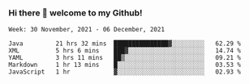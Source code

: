 ### Hi there 👋 welcome to my Github! 

<!--START_SECTION:waka-->
```text
Week: 30 November, 2021 - 06 December, 2021

Java         21 hrs 32 mins  ███████████████▓░░░░░░░░░   62.29 % 
XML          5 hrs 6 mins    ███▓░░░░░░░░░░░░░░░░░░░░░   14.74 % 
YAML         3 hrs 11 mins   ██▒░░░░░░░░░░░░░░░░░░░░░░   09.21 % 
Markdown     1 hr 13 mins    █░░░░░░░░░░░░░░░░░░░░░░░░   03.53 % 
JavaScript   1 hr            ▓░░░░░░░░░░░░░░░░░░░░░░░░   02.93 % 
```
<!--END_SECTION:waka-->
